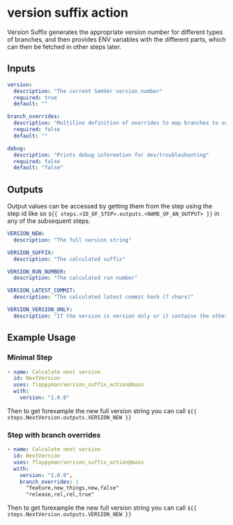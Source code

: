 # version suffix action

Version Suffix generates the appropriate version number for different types of branches, and then provides ENV variables with the different parts, which can then be fetched in other steps later.

## Inputs

```yaml
version:
  description: "The current SemVer version number"
  required: true
  default: ""

branch_overrides:
  description: "Multiline definition of overrides to map branches to versions, supports for `feature, develop, master, release, bugfix, hotfix`, using a comma separated string with 4 values in format: <branch_to_override (string)>,<branch_name (string)>,<version_suffix (string)>,<return_version_only (bool)>"
  required: false
  default: ""

debug:
  description: "Prints debug information for dev/troubleshooting"
  required: false
  default: "false"
```

## Outputs
Output values can be accessed by getting them from the step using the step id like so `${{ steps.<ID_OF_STEP>.outputs.<NAME_OF_AN_OUTPUT> }}` in any of the subsequent steps.

```yaml
VERSION_NEW:
  description: "The full version string"

VERSION_SUFFIX:
  description: "The calculated suffix"

VERSION_RUN_NUMBER:
  description: "The calculated run number"

VERSION_LATEST_COMMIT:
  description: "The calculated latest commit hash (7 chars)"

VERSION_VERSION_ONLY:
  description: "If the version is version only or it contains the other values"
```

## Example Usage

### Minimal Step

```yaml
- name: Calculate next version
  id: NextVersion
  uses: floppyman/version_suffix_action@main
  with:
	version: "1.0.0"
```

Then to get forexample the new full version string you can call `${{ steps.NextVersion.outputs.VERSION_NEW }}`

### Step with branch overrides

```yaml
- name: Calculate next version
  id: NextVersion
  uses: floppyman/version_suffix_action@main
  with:
	version: "1.0.0",
	branch_overrides: |
	  "feature,new_things,new,false"
	  "release,rel,rel,true"
```

Then to get forexample the new full version string you can call `${{ steps.NextVersion.outputs.VERSION_NEW }}`
